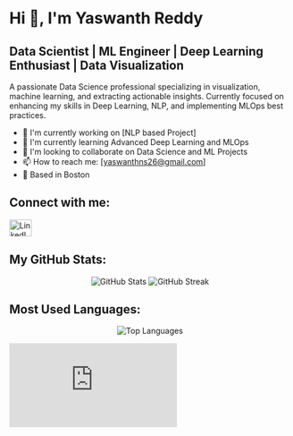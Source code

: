 # Hi 👋, I'm Yaswanth Reddy

## Data Scientist | ML Engineer | Deep Learning Enthusiast | Data Visualization

A passionate Data Science professional specializing in visualization, machine learning, and extracting actionable insights. Currently focused on enhancing my skills in Deep Learning, NLP, and implementing MLOps best practices.

- 🔭 I'm currently working on [NLP based Project]
- 🌱 I'm currently learning Advanced Deep Learning and MLOps
- 👯 I'm looking to collaborate on Data Science and ML Projects
- 📫 How to reach me: [yaswanthns26@gmail.com]
- 🏢 Based in Boston


## Connect with me:
<p align="left">
  <a href="https://www.linkedin.com/in/yaswanth-nalamalapu" target="blank"><img align="center" src="https://raw.githubusercontent.com/rahuldkjain/github-profile-readme-generator/master/src/images/icons/Social/linked-in-alt.svg" alt="LinkedIn" height="30" width="40" /></a>
  <!-- Add other social platforms you use -->
</p>


## My GitHub Stats:
<p align="center">
  <img src="https://github-readme-stats.vercel.app/api?username=Yaswanth-26&show_icons=true&theme=radical" alt="GitHub Stats" />
  <img src="https://github-readme-streak-stats.herokuapp.com/?user=Yaswanth-26&theme=radical" alt="GitHub Streak" />
</p>

## Most Used Languages:
<p align="center">
  <img src="https://github-readme-stats.vercel.app/api/top-langs/?username=Yaswanth-26&layout=compact&theme=radical" alt="Top Languages" />
</p>


![Profile Views](https://komarev.com/ghpvcounter.php?username=Yaswanth-26)
